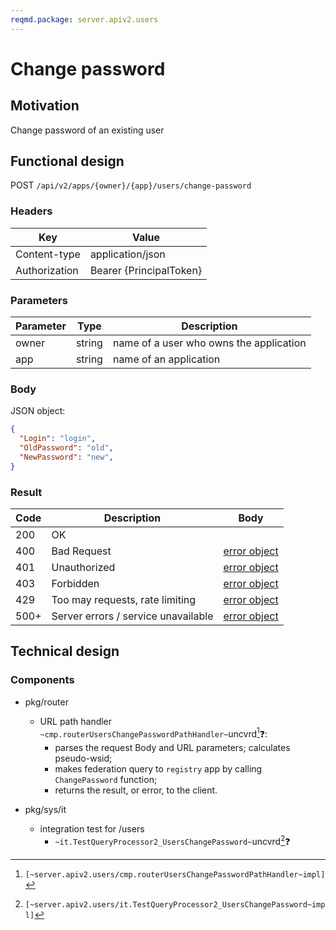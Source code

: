```yaml
---
reqmd.package: server.apiv2.users
---
```


# Change password
## Motivation
Change password of an existing user
## Functional design
POST `/api/v2/apps/{owner}/{app}/users/change-password`

### Headers
| Key | Value |
| --- | --- |
| Content-type | application/json |
| Authorization | Bearer {PrincipalToken} |

### Parameters
| Parameter | Type | Description |
| --- | --- | --- |
| owner | string | name of a user who owns the application |
| app | string | name of an application |

### Body
JSON object: 
```json
{
  "Login": "login",
  "OldPassword": "old",
  "NewPassword": "new",
}
```

### Result
| Code | Description | Body
| --- | --- | --- |
| 200 | OK  |
| 400 | Bad Request | [error object](conventions.md#errors) |
| 401 | Unauthorized | [error object](conventions.md#errors) |
| 403 | Forbidden | [error object](conventions.md#errors) |
| 429 | Too may requests, rate limiting | [error object](conventions.md#errors) |
| 500+ | Server errors / service unavailable | [error object](conventions.md#errors) |

## Technical design
### Components
- pkg/router
  - URL path handler `~cmp.routerUsersChangePasswordPathHandler~`uncvrd[^1]❓:
    - parses the request Body and URL parameters; calculates pseudo-wsid;
    - makes federation query to `registry` app by calling `ChangePassword` function;
    - returns the result, or error, to the client.

- pkg/sys/it
    - integration test for /users
        - `~it.TestQueryProcessor2_UsersChangePassword~`uncvrd[^2]❓

[^1]: `[~server.apiv2.users/cmp.routerUsersChangePasswordPathHandler~impl]`
[^2]: `[~server.apiv2.users/it.TestQueryProcessor2_UsersChangePassword~impl]`
